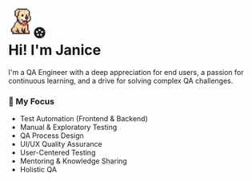 <!-- - 👋 Hi, I’m @janicemiranda
- 👀 I’m interested in ...
- 🌱 I’m currently learning ...
- 💞️ I’m looking to collaborate on ...
- 📫 How to reach me ... -->

<!---
janicemiranda/janicemiranda is a ✨ special ✨ repository because its `README.md` (this file) appears on your GitHub profile.
You can click the Preview link to take a look at your changes.
--->
<h1>
<img src="./rocco-t.gif" width="50" />⚽︎
<br>
Hi! I'm Janice
</h1>
I'm a QA Engineer with a deep appreciation for end users, a passion for continuous learning, and a drive for solving complex QA challenges.

### 🌱 My Focus
- Test Automation (Frontend & Backend)
- Manual & Exploratory Testing
- QA Process Design
- UI/UX Quality Assurance
- User-Centered Testing
- Mentoring & Knowledge Sharing
- Holistic QA 